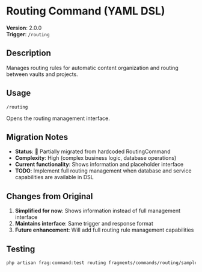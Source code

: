 # Routing Command (YAML DSL)

**Version**: 2.0.0  
**Trigger**: `/routing`

## Description

Manages routing rules for automatic content organization and routing between vaults and projects.

## Usage

```
/routing
```
Opens the routing management interface.

## Migration Notes

- **Status**: 🚧 Partially migrated from hardcoded RoutingCommand
- **Complexity**: High (complex business logic, database operations)
- **Current functionality**: Shows information and placeholder interface
- **TODO**: Implement full routing management when database and service capabilities are available in DSL

## Changes from Original

1. **Simplified for now**: Shows information instead of full management interface
2. **Maintains interface**: Same trigger and response format
3. **Future enhancement**: Will add full routing rule management capabilities

## Testing

```bash
php artisan frag:command:test routing fragments/commands/routing/samples/basic.json
```